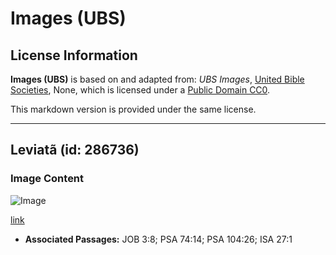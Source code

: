# Images (UBS)

## License Information

**Images (UBS)** is based on and adapted from: _UBS Images_, [United Bible Societies](https://unitedbiblesocieties.org/), None, which is licensed under a [Public Domain CC0](https://creativecommons.org/public-domain/cc0/).

This markdown version is provided under the same license.



--------------------------------

## Leviatã (id: 286736)

### Image Content

![Image](https://cdn.aquifer.bible/aquifer-content/resources/Media/WEB-0588_leviathan.jpg)

[link](https://cdn.aquifer.bible/aquifer-content/resources/Media/WEB-0588_leviathan.jpg)

* **Associated Passages:** JOB 3:8; PSA 74:14; PSA 104:26; ISA 27:1

